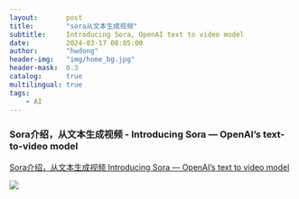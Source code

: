```yaml
---
layout:       post
title:        "sora从文本生成视频"
subtitle:     Introducing Sora, OpenAI text to video model
date:         2024-03-17 08:05:00
author:       "hwdong"
header-img:   "img/home_bg.jpg"
header-mask:  0.3
catalog:      true
multilingual: true
tags:
    - AI
--- 
```


### Sora介绍，从文本生成视频 - Introducing Sora — OpenAI’s text-to-video model 


[Sora介绍，从文本生成视频 Introducing Sora — OpenAI’s text to video model](https://youtu.be/qqjioDhjlOM)

![](https://hwdong-net.github.io/yt_imgs/SoraIntro.jpg)

